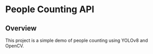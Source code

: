 # People Counting API

## Overview

This project is a simple demo of people counting using YOLOv8 and OpenCV.
